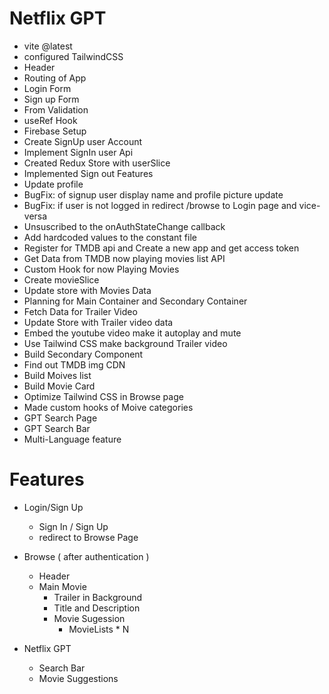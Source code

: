 # Netflix GPT 

- vite @latest 
- configured TailwindCSS
- Header
- Routing of App
- Login Form
- Sign up Form
- From Validation
- useRef Hook
- Firebase Setup
- Create SignUp user Account
- Implement SignIn user Api
- Created Redux Store with userSlice
- Implemented Sign out Features
- Update profile
- BugFix: of signup user display name and profile picture update
- BugFix: if user is not logged in redirect /browse to Login page and vice-versa
- Unsuscribed to the onAuthStateChange callback
- Add hardcoded values to the constant file
- Register for TMDB api and Create a new app and get access token
- Get Data from TMDB now playing movies list API
- Custom Hook for now Playing Movies
- Create movieSlice
- Update store with Movies Data 
- Planning for Main Container and Secondary Container
- Fetch Data for Trailer Video
- Update Store with Trailer video data
- Embed the youtube video make it autoplay and mute
- Use Tailwind CSS make background Trailer video  
- Build Secondary Component
- Find out TMDB img CDN 
- Build Moives list
- Build Movie Card
- Optimize Tailwind CSS in Browse page
- Made custom hooks of Moive categories
- GPT Search Page
- GPT Search Bar
- Multi-Language feature

# Features

- Login/Sign Up
  - Sign In / Sign Up
  - redirect to Browse Page

- Browse ( after authentication )
  - Header
  - Main Movie
    - Trailer in Background
    - Title and Description
    - Movie Sugession
      - MovieLists * N 

- Netflix GPT
  - Search Bar
  - Movie Suggestions